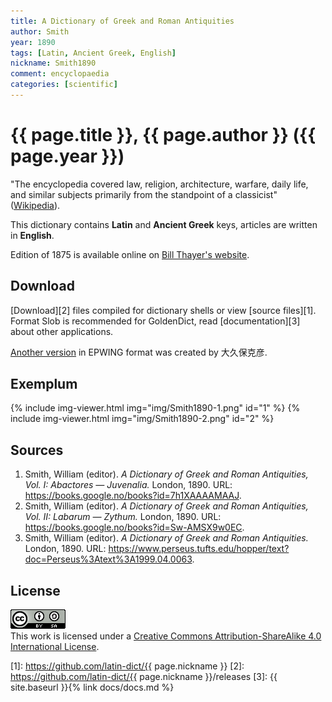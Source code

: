 ```yaml
---
title: A Dictionary of Greek and Roman Antiquities
author: Smith
year: 1890
tags: [Latin, Ancient Greek, English]
nickname: Smith1890
comment: encyclopaedia
categories: [scientific]
---
```

# {{ page.title }}, {{ page.author }} ({{ page.year }})

"The encyclopedia covered law, religion, architecture, warfare, daily life, and similar subjects primarily from the standpoint of a classicist" ([Wikipedia](https://en.wikipedia.org/wiki/A_Dictionary_of_Greek_and_Roman_Antiquities)).

This dictionary contains **Latin** and **Ancient Greek** keys, articles are written in **English**.

Edition of 1875 is available online on [Bill Thayer's website](http://penelope.uchicago.edu/Thayer/E/Roman/Texts/secondary/SMIGRA/home.html).


## Download

[Download][2] files compiled for dictionary shells or view [source files][1]. Format Slob is recommended for GoldenDict, read [documentation][3] about other applications.

[Another version](http://classicalepwing.osdn.jp/download.html) in EPWING format was created by 大久保克彦.


## Exemplum

{% include img-viewer.html img="img/Smith1890-1.png" id="1" %}
{% include img-viewer.html img="img/Smith1890-2.png" id="2" %}


## Sources

1. Smith, William (editor). _A Dictionary of Greek and Roman Antiquities, Vol. I: Abactores — Juvenalia._ London, 1890. URL: <https://books.google.no/books?id=7h1XAAAAMAAJ>.
1. Smith, William (editor). _A Dictionary of Greek and Roman Antiquities, Vol. II: Labarum — Zythum._ London, 1890. URL: <https://books.google.no/books?id=Sw-AMSX9w0EC>.
1. Smith, William (editor). _A Dictionary of Greek and Roman Antiquities._ London, 1890. URL: <https://www.perseus.tufts.edu/hopper/text?doc=Perseus%3Atext%3A1999.04.0063>.


## License

[![CC BY-SA](/assets/img/license-by-sa.png)](https://creativecommons.org/licenses/by-sa/4.0/)\
This work is licensed under a [Creative Commons Attribution-ShareAlike 4.0 International License](https://creativecommons.org/licenses/by-sa/4.0/).

[1]: https://github.com/latin-dict/{{ page.nickname }}
[2]: https://github.com/latin-dict/{{ page.nickname }}/releases
[3]: {{ site.baseurl }}{% link docs/docs.md %}
